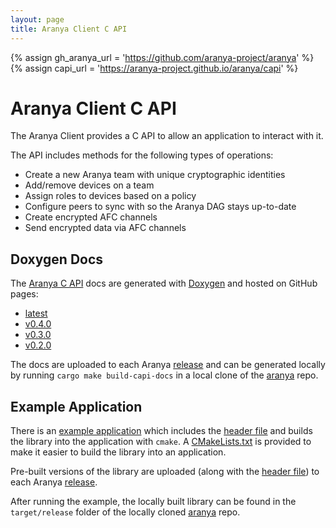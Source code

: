 ```yaml
---
layout: page
title: Aranya Client C API
---
```


{% assign gh_aranya_url = 'https://github.com/aranya-project/aranya' %}
{% assign capi_url = 'https://aranya-project.github.io/aranya/capi' %}

# Aranya Client C API

The Aranya Client provides a C API to allow an application to interact with it.

The API includes methods for the following types of operations:
- Create a new Aranya team with unique cryptographic identities
- Add/remove devices on a team
- Assign roles to devices based on a policy
- Configure peers to sync with so the Aranya DAG stays up-to-date
- Create encrypted AFC channels
- Send encrypted data via AFC channels

## Doxygen Docs

The <a href="{{ gh_aranya_url }}/tree/main/crates/aranya-client-capi" target="_blank">Aranya C API</a> docs are generated with <a href="{{ gh_aranya_url }}/blob/main/crates/aranya-client-capi/Doxyfile" target="_blank">Doxygen</a> and hosted on GitHub pages:
- <a href="{{ capi_url }}/v0.4.0" target="_blank">latest</a>
- <a href="{{ capi_url }}/v0.4.0" target="_blank">v0.4.0</a>
- <a href="{{ capi_url }}/v0.3.0" target="_blank">v0.3.0</a>
- <a href="{{ capi_url }}/v0.2.0" target="_blank">v0.2.0</a>


The docs are uploaded to each Aranya <a href="{{ gh_aranya_url }}/releases" target="_blank">release</a> and can be generated locally by running `cargo make build-capi-docs` in a local clone of the <a href="{{ gh_aranya_url }}" target="_blank">aranya</a> repo.

## Example Application

There is an <a href="{{ gh_aranya_url }}/tree/main/examples/c" target="_blank">example application</a> which includes the <a href="{{ gh_aranya_url }}/blob/main/crates/aranya-client-capi/output/aranya-client.h" target="_blank">header file</a> and builds the library into the application with `cmake`. A <a href="{{ gh_aranya_url }}/blob/main/examples/c/CMakeLists.txt" target="_blank">CMakeLists.txt</a> is provided to make it easier to build the library into an application.

Pre-built versions of the library are uploaded (along with the <a href="{{ gh_aranya_url }}/blob/main/crates/aranya-client-capi/output/aranya-client.h" target="_blank">header file</a>) to each Aranya <a href="{{ gh_aranya_url }}/releases" target="_blank">release</a>.

After running the example, the locally built library can be found in the `target/release` folder of the locally cloned <a href="{{ gh_aranya_url }}" target="_blank">aranya</a> repo.
